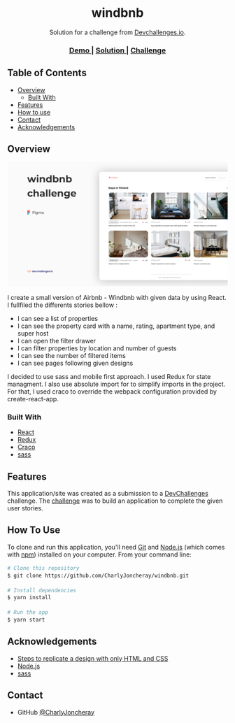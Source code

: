 <!-- Please update value in the {}  -->

<h1 align="center">windbnb</h1>

<div align="center">
   Solution for a challenge from  <a href="http://devchallenges.io" target="_blank">Devchallenges.io</a>.
</div>

<div align="center">
  <h3>
    <a href="https://ubiquitous-paprenjak-156129.netlify.app">
      Demo
    </a>
    <span> | </span>
    <a href="https://github.com/CharlyJoncheray/windbnb">
      Solution
    </a>
    <span> | </span>
    <a href="https://devchallenges.io/challenges/3JFYedSOZqAxYuOCNmYD">
      Challenge
    </a>
  </h3>
</div>

<!-- TABLE OF CONTENTS -->

## Table of Contents

- [Overview](#overview)
  - [Built With](#built-with)
- [Features](#features)
- [How to use](#how-to-use)
- [Contact](#contact)
- [Acknowledgements](#acknowledgements)

<!-- OVERVIEW -->

## Overview

![screenshot](https://raw.githubusercontent.com/CharlyJoncheray/windbnb/master/.github/images/windbnb.png)

I create a small version of Airbnb - Windbnb with given data by using React.
I fullfiled the differents stories bellow :

- I can see a list of properties
- I can see the property card with a name, rating, apartment type, and super host
- I can open the filter drawer
- I can filter properties by location and number of guests
- I can see the number of filtered items
- I can see pages following given designs

I decided to use sass and mobile first approach. I used Redux for state managment. I also use absolute import for to simplify imports in the project. For that, I used craco to override the webpack configuration provided by create-react-app.

### Built With

<!-- This section should list any major frameworks that you built your project using. Here are a few examples.-->

- [React](https://reactjs.org/)
- [Redux](https://redux-toolkit.js.org)
- [Craco](https://github.com/dilanx/craco)
- [sass](https://sass-lang.com)

## Features

<!-- List the features of your application or follow the template. Don't share the figma file here :) -->

This application/site was created as a submission to a [DevChallenges](https://devchallenges.io/challenges) challenge. The [challenge](https://devchallenges.io/challenges/3JFYedSOZqAxYuOCNmYD) was to build an application to complete the given user stories.

## How To Use

<!-- Example: -->

To clone and run this application, you'll need [Git](https://git-scm.com) and [Node.js](https://nodejs.org/en/download/) (which comes with [npm](http://npmjs.com)) installed on your computer. From your command line:

```bash
# Clone this repository
$ git clone https://github.com/CharlyJoncheray/windbnb.git

# Install dependencies
$ yarn install

# Run the app
$ yarn start
```

## Acknowledgements

<!-- This section should list any articles or add-ons/plugins that helps you to complete the project. This is optional but it will help you in the future. For example: -->

- [Steps to replicate a design with only HTML and CSS](https://devchallenges-blogs.web.app/how-to-replicate-design/)
- [Node.js](https://nodejs.org/)
- [sass](https://sass-lang.com)

## Contact

- GitHub [@CharlyJoncheray](https://github.com/CharlyJoncheray)
